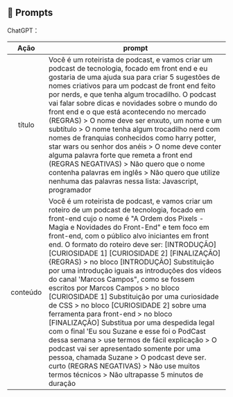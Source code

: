 ## 🧠 Prompts


ChatGPT：

|   Ação   | prompt                                                                                                                                                                                                                                                                         |
| :------: | ------------------------------------------------------------------------------------------------------------------------------------------------------------------------------------------------------------------------------------------------------------------------------ |
|  título  | Você é um roteirista de podcast, e vamos criar um podcast de tecnologia, focado em front end e eu gostaria de uma ajuda sua para criar 5 sugestões de nomes criativos para um podcast de front end feito por nerds, e que tenha algum trocadilho. O podcast vai falar sobre dicas e novidades sobre o mundo do front end e o que está acontecendo no mercado (REGRAS) > O nome deve ser enxuto, um nome e um subtítulo > O nome tenha algum trocadilho nerd com nomes de franquias conhecidos como harry potter, star wars ou senhor dos anéis > O nome deve conter alguma palavra forte que remeta a front end (REGRAS NEGATIVAS) > Não quero que o nome contenha palavras em inglês > Não quero que utilize nenhuma das palavras nessa lista: Javascript, programador                                                 |
| conteúdo | Você é um roteirista de podcast, e vamos criar um roteiro de um podcast de tecnologia, focado em front-end cujo o nome é "A Ordem dos Pixels - Magia e Novidades do Front-End" e tem foco em front-end, com o público alvo iniciantes em front end. O formato do roteiro deve ser: [INTRODUÇÃO] [CURIOSIDADE 1] [CURIOSIDADE 2] [FINALIZAÇÃO] {REGRAS) > no bloco [INTRODUÇÃO] Substituição por uma introdução iguais as introduções dos vídeos do canal 'Marcos Campos", como se fossem escritos por Marcos Campos > no bloco [CURIOSIDADE 1] Substituição por uma curiosidade de CSS > no bloco [CURIOSIDADE 2] sobre uma ferramenta para front-end > no bloco [FINALIZAÇÃO] Substitua por uma despedida legal com o final 'Eu sou Suzane e esse foi o PodCast dessa semana > use termos de fácil explicação > O podcast vai ser apresentado somente por uma pessoa, chamada Suzane > O podcast deve ser. curto (REGRAS NEGATIVAS} > Não use muitos termos técnicos > Não ultrapasse 5 minutos de duração

